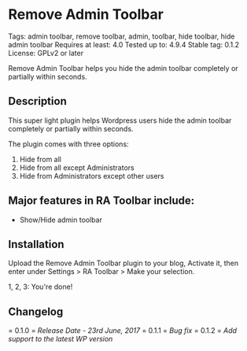 # Remove Admin Toolbar #

Tags: admin toolbar, remove toolbar, admin, toolbar, hide toolbar, hide admin toolbar
Requires at least: 4.0
Tested up to: 4.9.4
Stable tag: 0.1.2
License: GPLv2 or later

Remove Admin Toolbar helps you hide the admin toolbar completely or partially within seconds.


## Description ##

This super light plugin helps Wordpress users hide the admin toolbar completely or partially within seconds. 

The plugin comes with three options:
1. Hide from all
2. Hide from all except Administrators
3. Hide from Administrators except other users


## Major features in RA Toolbar include: ##

* Show/Hide admin toolbar

## Installation ##

Upload the Remove Admin Toolbar plugin to your blog, Activate it, then enter under Settings > RA Toolbar > Make your selection.

1, 2, 3: You're done!

## Changelog ##

= 0.1.0 =
*Release Date - 23rd June, 2017*
= 0.1.1 =
*Bug fix*
= 0.1.2 =
*Add support to the latest WP version*